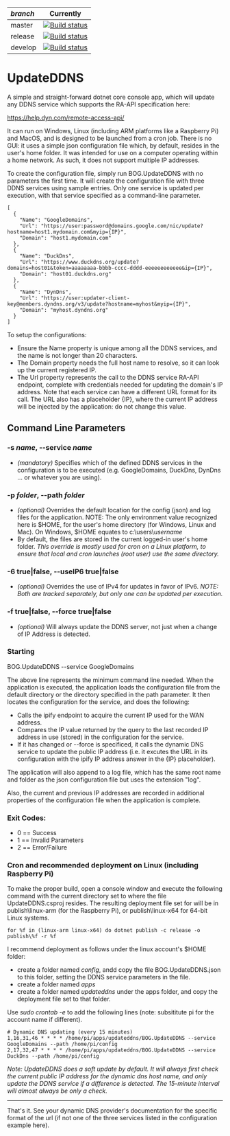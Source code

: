 | *branch* | Currently |
| :--- | :---: |
| master | [![Build status](https://github.com/rambotech/UpdateDDNS/actions/workflows/dotnet.yml/badge.svg?branch=main)](https://github.com/rambotech/UpdateDDNS) |
| release | [![Build status](https://github.com/rambotech/UpdateDDNS/actions/workflows/dotnet.yml/badge.svg?branch=develop)](https://github.com/rambotech/UpdateDDNS/tree/release) |
| develop | [![Build status](https://github.com/rambotech/UpdateDDNS/actions/workflows/dotnet.yml/badge.svg?branch=develop)](https://github.com/rambotech/UpdateDDNS/tree/develop) |

# UpdateDDNS

A simple and straight-forward dotnet core console app, which will update any DDNS 
service which supports the RA-API specification here:

https://help.dyn.com/remote-access-api/

It can run on Windows, Linux (including ARM platforms like a Raspberry Pi) and MacOS, 
and is designed to be launched from a cron job.  There is no GUI: it uses a simple json 
configuration file which, by default, resides in the user's home folder.  It was intended 
for use on a computer operating within a home network. As such, it does not support 
multiple IP addresses.

To create the configuration file, simply run BOG.UpdateDDNS with no parameters the 
first time.  It will create the configuration file with three DDNS services using sample
entries. Only one service is updated per execution, with that service specified as a
command-line parameter.

```
[
  {
    "Name": "GoogleDomains",
    "Url": "https://user:password@domains.google.com/nic/update?hostname=host1.mydomain.com&myip={IP}",
    "Domain": "host1.mydomain.com"
  },
  {
    "Name": "DuckDns",
    "Url": "https://www.duckdns.org/update?domains=host01&token=aaaaaaaa-bbbb-cccc-dddd-eeeeeeeeeeee&ip={IP}",
    "Domain": "host01.duckdns.org"
  },
  {
    "Name": "DynDns",
    "Url": "https://user:updater-client-key@members.dyndns.org/v3/update?hostname=myhost&myip={IP}",
    "Domain": "myhost.dyndns.org"
  }
]
```

To setup the configurations:

- Ensure the Name property is unique among all the DDNS services, and the name is not 
longer than 20 characters.
- The Domain property needs the full host name to resolve, so it can look up the
current registered IP.
- The Url property represents the call to the DDNS service RA-API endpoint, complete 
with credentials needed for updating the domain's IP address.  Note that each service
can have a different URL format for its call. The URL also has a placeholder \{IP\}, where 
the current IP address will be injected by the application: do not change this value.

## Command Line Parameters

### -s *name*, --service *name*

- *(mandatory)* Specifies which of the defined DDNS services in the configuration is 
to be executed (e.g. GoogleDomains, DuckDns, DynDns ... or whatever you are using).

### -p *folder*, --path *folder*

- *(optional)* Overrides the default location for the config (json) and log files for
the application.  NOTE: The only environment value recognized here is $HOME, for the 
user's home directory (for Windows, Linux and Mac).  On Windows, $HOME equates to 
c:\users\\*username*
- By default, the files are stored in the current logged-in user's home
folder.  *This override is mostly used for cron on a Linux platform, to ensure that 
local and cron launches (root user) use the same directory.*

### -6 true|false, --useIP6 true|false

- *(optional)* Overrides the use of IPv4 for updates in favor of IPv6.  *NOTE: Both are tracked separately, but only one can be updated per execution.*

### -f true|false, --force true|false

- *(optional)* Will always update the DDNS server, not just when a change of IP Address is detected.

### Starting 

BOG.UpdateDDNS --service GoogleDomains

The above line represents the minimum command line needed. When the application is 
executed, the application loads the configuration file from the default directory
or the directory specified in the path parameter.  It then locates the configuration
for the service, and does the following:

- Calls the ipify endpoint to acquire the current IP used for the WAN address.
- Compares the IP value returned by the query to the last recorded IP address in use (stored)
in the configuration for the service.
- If it has changed or --force is specificed, it calls the dynamic DNS service to 
update the public IP address (i.e. it excutes the URL in its configuration with
the ipify IP address answer in the {IP} placeholder).

The application will also append to a log file, which has the same root name 
and folder as the json configuration file but uses the extension "log".

Also, the current and previous IP addresses are recorded in additional properties of the 
configuration file when the application is complete.

### Exit Codes:
 
- 0 == Success
- 1 == Invalid Parameters
- 2 == Error/Failure

### Cron and recommended deployment on Linux (including Raspberry Pi)

To make the proper build, open a console window and execute the following command with the current directory set to where the file UpdateDDNS.csproj resides.  The
resulting deployment file set for will be in publish\linux-arm (for the Raspberry Pi), or publish\linux-x64 for 64-bit Linux systems.

```
for %f in (linux-arm linux-x64) do dotnet publish -c release -o publish\%f -r %f
```

I recommend deployment as follows under the linux account's $HOME folder:
- create a folder named *config*, andd copy the file BOG.UpdateDDNS.json to this folder, setting the DDNS service parameters in the file.
- create a folder named *apps*
- create a folder named *updateddns* under the apps folder, and copy the deployment file set to that folder.

Use *sudo crontab -e* to add the following lines (note: subsititute pi for the account name if different).

```
# Dynamic DNS updating (every 15 minutes)
1,16,31,46 * * * * /home/pi/apps/updateddns/BOG.UpdateDDNS --service GoogleDomains --path /home/pi/config
2,17,32,47 * * * * /home/pi/apps/updateddns/BOG.UpdateDDNS --service DuckDns --path /home/pi/config
```

*Note: UpdateDDNS does a soft update by default. It will always first check the current public IP address for the dynamic dns host name, and only update
the DDNS service if a difference is detected.  The 15-minute interval will almost always be only a check.*

***

That's it.  See your dynamic DNS provider's documentation for the specific format of the url 
(if not one of the three services listed in the configuration example here).
